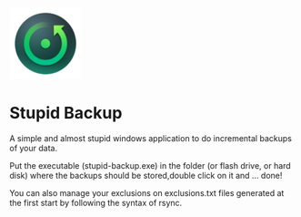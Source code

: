 
<img src="resource/icon.png" height="126" width="126" >

# Stupid Backup
A simple and almost stupid windows application to do incremental backups
of your data.

Put the executable (stupid-backup.exe) in the folder (or flash drive, or
hard disk) where the backups should be stored,double click on it and 
... done!

You can also manage your exclusions on exclusions.txt files generated at
the first start by following the syntax of rsync.
